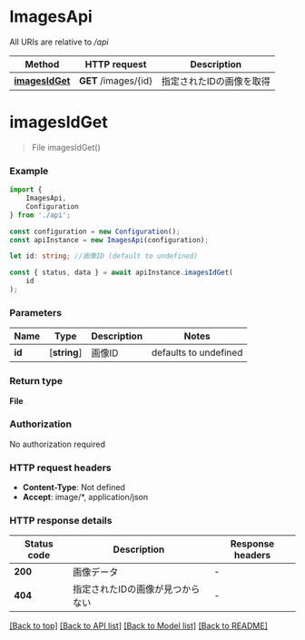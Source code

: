 # ImagesApi

All URIs are relative to */api*

|Method | HTTP request | Description|
|------------- | ------------- | -------------|
|[**imagesIdGet**](#imagesidget) | **GET** /images/{id} | 指定されたIDの画像を取得|

# **imagesIdGet**
> File imagesIdGet()


### Example

```typescript
import {
    ImagesApi,
    Configuration
} from './api';

const configuration = new Configuration();
const apiInstance = new ImagesApi(configuration);

let id: string; //画像ID (default to undefined)

const { status, data } = await apiInstance.imagesIdGet(
    id
);
```

### Parameters

|Name | Type | Description  | Notes|
|------------- | ------------- | ------------- | -------------|
| **id** | [**string**] | 画像ID | defaults to undefined|


### Return type

**File**

### Authorization

No authorization required

### HTTP request headers

 - **Content-Type**: Not defined
 - **Accept**: image/*, application/json


### HTTP response details
| Status code | Description | Response headers |
|-------------|-------------|------------------|
|**200** | 画像データ |  -  |
|**404** | 指定されたIDの画像が見つからない |  -  |

[[Back to top]](#) [[Back to API list]](../README.md#documentation-for-api-endpoints) [[Back to Model list]](../README.md#documentation-for-models) [[Back to README]](../README.md)

